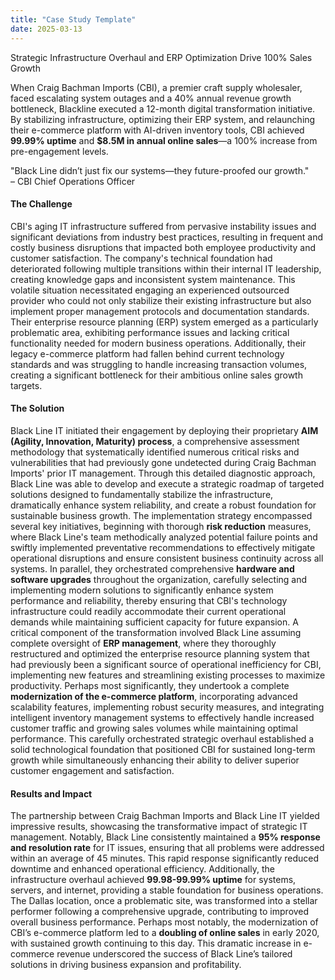 ```yaml
---
title: "Case Study Template"
date: 2025-03-13
---
```


Strategic Infrastructure Overhaul and ERP Optimization Drive 100% Sales Growth

When Craig Bachman Imports (CBI), a premier craft supply wholesaler, faced escalating system outages and a 40% annual revenue growth bottleneck, Blackline executed a 12-month digital transformation initiative. By stabilizing infrastructure, optimizing their ERP system, and relaunching their e-commerce platform with AI-driven inventory tools, CBI achieved **99.99% uptime** and **$8.5M in annual online sales**—a 100% increase from pre-engagement levels.  
  
"Black Line didn’t just fix our systems—they future-proofed our growth."  
– CBI Chief Operations Officer

#### **The Challenge**

CBI's aging IT infrastructure suffered from pervasive instability issues and significant deviations from industry best practices, resulting in frequent and costly business disruptions that impacted both employee productivity and customer satisfaction. The company's technical foundation had deteriorated following multiple transitions within their internal IT leadership, creating knowledge gaps and inconsistent system maintenance. This volatile situation necessitated engaging an experienced outsourced provider who could not only stabilize their existing infrastructure but also implement proper management protocols and documentation standards. Their enterprise resource planning (ERP) system emerged as a particularly problematic area, exhibiting performance issues and lacking critical functionality needed for modern business operations. Additionally, their legacy e-commerce platform had fallen behind current technology standards and was struggling to handle increasing transaction volumes, creating a significant bottleneck for their ambitious online sales growth targets.

#### **The Solution**

Black Line IT initiated their engagement by deploying their proprietary **AIM (Agility, Innovation, Maturity) process**, a comprehensive assessment methodology that systematically identified numerous critical risks and vulnerabilities that had previously gone undetected during Craig Bachman Imports' prior IT management. Through this detailed diagnostic approach, Black Line was able to develop and execute a strategic roadmap of targeted solutions designed to fundamentally stabilize the infrastructure, dramatically enhance system reliability, and create a robust foundation for sustainable business growth. The implementation strategy encompassed several key initiatives, beginning with thorough **risk reduction** measures, where Black Line's team methodically analyzed potential failure points and swiftly implemented preventative recommendations to effectively mitigate operational disruptions and ensure consistent business continuity across all systems. In parallel, they orchestrated comprehensive **hardware and software upgrades** throughout the organization, carefully selecting and implementing modern solutions to significantly enhance system performance and reliability, thereby ensuring that CBI's technology infrastructure could readily accommodate their current operational demands while maintaining sufficient capacity for future expansion. A critical component of the transformation involved Black Line assuming complete oversight of **ERP management**, where they thoroughly restructured and optimized the enterprise resource planning system that had previously been a significant source of operational inefficiency for CBI, implementing new features and streamlining existing processes to maximize productivity. Perhaps most significantly, they undertook a complete **modernization of the e-commerce platform**, incorporating advanced scalability features, implementing robust security measures, and integrating intelligent inventory management systems to effectively handle increased customer traffic and growing sales volumes while maintaining optimal performance. This carefully orchestrated strategic overhaul established a solid technological foundation that positioned CBI for sustained long-term growth while simultaneously enhancing their ability to deliver superior customer engagement and satisfaction.

#### **Results and Impact**

The partnership between Craig Bachman Imports and Black Line IT yielded impressive results, showcasing the transformative impact of strategic IT management. Notably, Black Line consistently maintained a **95% response and resolution rate** for IT issues, ensuring that all problems were addressed within an average of 45 minutes. This rapid response significantly reduced downtime and enhanced operational efficiency. Additionally, the infrastructure overhaul achieved **99.98-99.99% uptime** for systems, servers, and internet, providing a stable foundation for business operations. The Dallas location, once a problematic site, was transformed into a stellar performer following a comprehensive upgrade, contributing to improved overall business performance. Perhaps most notably, the modernization of CBI’s e-commerce platform led to a **doubling of online sales** in early 2020, with sustained growth continuing to this day. This dramatic increase in e-commerce revenue underscored the success of Black Line’s tailored solutions in driving business expansion and profitability.
